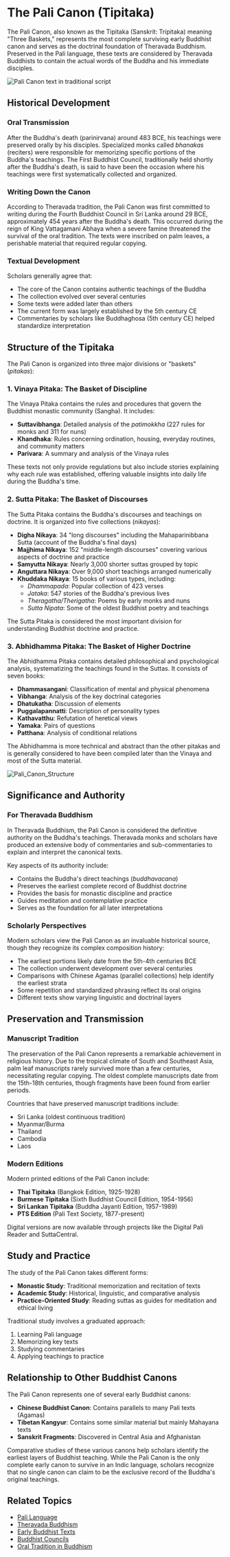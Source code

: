 # The Pali Canon (Tipitaka)

The Pali Canon, also known as the Tipitaka (Sanskrit: Tripitaka) meaning "Three Baskets," represents the most complete surviving early Buddhist canon and serves as the doctrinal foundation of Theravada Buddhism. Preserved in the Pali language, these texts are considered by Theravada Buddhists to contain the actual words of the Buddha and his immediate disciples.

![Pali Canon text in traditional script](pali_canon_manuscript.jpg)

## Historical Development

### Oral Transmission

After the Buddha's death (parinirvana) around 483 BCE, his teachings were preserved orally by his disciples. Specialized monks called *bhanakas* (reciters) were responsible for memorizing specific portions of the Buddha's teachings. The First Buddhist Council, traditionally held shortly after the Buddha's death, is said to have been the occasion where his teachings were first systematically collected and organized.

### Writing Down the Canon

According to Theravada tradition, the Pali Canon was first committed to writing during the Fourth Buddhist Council in Sri Lanka around 29 BCE, approximately 454 years after the Buddha's death. This occurred during the reign of King Vattagamani Abhaya when a severe famine threatened the survival of the oral tradition. The texts were inscribed on palm leaves, a perishable material that required regular copying.

### Textual Development

Scholars generally agree that:
- The core of the Canon contains authentic teachings of the Buddha
- The collection evolved over several centuries
- Some texts were added later than others
- The current form was largely established by the 5th century CE
- Commentaries by scholars like Buddhaghosa (5th century CE) helped standardize interpretation

## Structure of the Tipitaka

The Pali Canon is organized into three major divisions or "baskets" (*pitakas*):

### 1. Vinaya Pitaka: The Basket of Discipline

The Vinaya Pitaka contains the rules and procedures that govern the Buddhist monastic community (Sangha). It includes:

- **Suttavibhanga**: Detailed analysis of the *patimokkha* (227 rules for monks and 311 for nuns)
- **Khandhaka**: Rules concerning ordination, housing, everyday routines, and community matters
- **Parivara**: A summary and analysis of the Vinaya rules

These texts not only provide regulations but also include stories explaining why each rule was established, offering valuable insights into daily life during the Buddha's time.

### 2. Sutta Pitaka: The Basket of Discourses

The Sutta Pitaka contains the Buddha's discourses and teachings on doctrine. It is organized into five collections (*nikayas*):

- **Digha Nikaya**: 34 "long discourses" including the Mahaparinibbana Sutta (account of the Buddha's final days)
- **Majjhima Nikaya**: 152 "middle-length discourses" covering various aspects of doctrine and practice
- **Samyutta Nikaya**: Nearly 3,000 shorter suttas grouped by topic
- **Anguttara Nikaya**: Over 9,000 short teachings arranged numerically
- **Khuddaka Nikaya**: 15 books of various types, including:
  - *Dhammapada*: Popular collection of 423 verses
  - *Jataka*: 547 stories of the Buddha's previous lives
  - *Theragatha/Therigatha*: Poems by early monks and nuns
  - *Sutta Nipata*: Some of the oldest Buddhist poetry and teachings

The Sutta Pitaka is considered the most important division for understanding Buddhist doctrine and practice.

### 3. Abhidhamma Pitaka: The Basket of Higher Doctrine

The Abhidhamma Pitaka contains detailed philosophical and psychological analysis, systematizing the teachings found in the Suttas. It consists of seven books:

- **Dhammasangani**: Classification of mental and physical phenomena
- **Vibhanga**: Analysis of the key doctrinal categories
- **Dhatukatha**: Discussion of elements
- **Puggalapannatti**: Description of personality types
- **Kathavatthu**: Refutation of heretical views
- **Yamaka**: Pairs of questions
- **Patthana**: Analysis of conditional relations

The Abhidhamma is more technical and abstract than the other pitakas and is generally considered to have been compiled later than the Vinaya and most of the Sutta material.

![Pali_Canon_Structure](./images/pali_canon_structure_diagram.jpg)

## Significance and Authority

### For Theravada Buddhism

In Theravada Buddhism, the Pali Canon is considered the definitive authority on the Buddha's teachings. Theravada monks and scholars have produced an extensive body of commentaries and sub-commentaries to explain and interpret the canonical texts.

Key aspects of its authority include:
- Contains the Buddha's direct teachings (*buddhavacana*)
- Preserves the earliest complete record of Buddhist doctrine
- Provides the basis for monastic discipline and practice
- Guides meditation and contemplative practice
- Serves as the foundation for all later interpretations

### Scholarly Perspectives

Modern scholars view the Pali Canon as an invaluable historical source, though they recognize its complex composition history:

- The earliest portions likely date from the 5th-4th centuries BCE
- The collection underwent development over several centuries
- Comparisons with Chinese Agamas (parallel collections) help identify the earliest strata
- Some repetition and standardized phrasing reflect its oral origins
- Different texts show varying linguistic and doctrinal layers

## Preservation and Transmission

### Manuscript Tradition

The preservation of the Pali Canon represents a remarkable achievement in religious history. Due to the tropical climate of South and Southeast Asia, palm leaf manuscripts rarely survived more than a few centuries, necessitating regular copying. The oldest complete manuscripts date from the 15th-18th centuries, though fragments have been found from earlier periods.

Countries that have preserved manuscript traditions include:
- Sri Lanka (oldest continuous tradition)
- Myanmar/Burma
- Thailand
- Cambodia
- Laos

### Modern Editions

Modern printed editions of the Pali Canon include:

- **Thai Tipitaka** (Bangkok Edition, 1925-1928)
- **Burmese Tipitaka** (Sixth Buddhist Council Edition, 1954-1956)
- **Sri Lankan Tipitaka** (Buddha Jayanti Edition, 1957-1989)
- **PTS Edition** (Pali Text Society, 1877-present)

Digital versions are now available through projects like the Digital Pali Reader and SuttaCentral.

## Study and Practice

The study of the Pali Canon takes different forms:

- **Monastic Study**: Traditional memorization and recitation of texts
- **Academic Study**: Historical, linguistic, and comparative analysis
- **Practice-Oriented Study**: Reading suttas as guides for meditation and ethical living

Traditional study involves a graduated approach:
1. Learning Pali language
2. Memorizing key texts
3. Studying commentaries
4. Applying teachings to practice

## Relationship to Other Buddhist Canons

The Pali Canon represents one of several early Buddhist canons:

- **Chinese Buddhist Canon**: Contains parallels to many Pali texts (Agamas)
- **Tibetan Kangyur**: Contains some similar material but mainly Mahayana texts
- **Sanskrit Fragments**: Discovered in Central Asia and Afghanistan

Comparative studies of these various canons help scholars identify the earliest layers of Buddhist teaching. While the Pali Canon is the only complete early canon to survive in an Indic language, scholars recognize that no single canon can claim to be the exclusive record of the Buddha's original teachings.

## Related Topics

- [Pali Language](./buddhist_languages.md#pali)
- [Theravada Buddhism](../denominations/theravada.md)
- [Early Buddhist Texts](./early_texts.md)
- [Buddhist Councils](../history/buddhist_councils.md)
- [Oral Tradition in Buddhism](./oral_tradition.md)